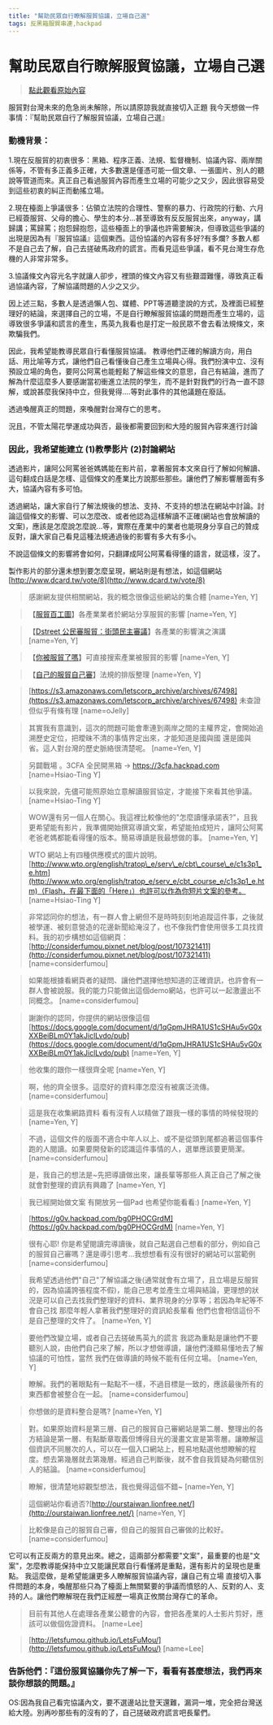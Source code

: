 ```yaml
---
title: "幫助民眾自行瞭解服貿協議，立場自己選"
tags: 反黑箱服貿串連,hackpad
---
```


# 幫助民眾自行瞭解服貿協議，立場自己選

> [點此觀看原始內容](https://g0v.hackpad.tw/FmpyjUANwvy)

服貿對台灣未來的危急尚未解除，所以請原諒我就直接切入正題
我今天想做一件事情：『幫助民眾自行了解服貿協議，立場自己選』



### 動機背景：


1.現在反服貿的初衷很多：黑箱、程序正義、法規、監督機制、協議內容、兩岸關係等，不管有多正義多正確，大多數還是僅憑可能一個文章、一張圖片、別人的聽說等管道而來。真正自己看過服貿內容而產生立場的可能少之又少，因此很容易受到這些初衷的糾正而動搖立場。

2.現在檯面上爭議很多：佔領立法院的合理性、警察的暴力、行政院的行動、六月已經簽服貿、父母的擔心、學生的本分...甚至導致有反反服貿出來，anyway，講歸講；罵歸罵；抱怨歸抱怨，這些檯面上的爭議也許需要解決，但導致這些爭議的出現是因為有『服貿協議』這個東西。這份協議的內容有多好?有多爛? 多數人都不是自己去了解，自己去搓破馬政府的謊言。而看見這些爭議，看不見台灣生存危機的人非常非常多。

3.協議條文內容光名字就讓人卻步，裡頭的條文內容又有些艱澀難懂，導致真正看過協議內容，了解協議問題的人少之又少。

因上述三點，多數人是透過懶人包、媒體、PPT等道聽塗說的方式，及裡面已經整理好的結論，來選擇自己的立場，不是自行瞭解服貿協議的問題而產生立場的，這導致很多爭議和謊言的產生，馬英九我看也是打定一般民眾不會去看法規條文，來欺騙我們。

因此，我希望能教導民眾自行看懂服貿協議。
教導他們正確的解讀方向，用白話、用比喻等方式，讓他們自己看懂後自己產生立場與心得。我們扮演中立、沒有預設立場的角色，要阿公阿罵也能輕鬆了解這些條文的意思，自己有結論，進而了解為什麼這麼多人要感謝當初衝進立法院的學生，而不是針對我們的行為一直不諒解，或說甚麼我保持中立，但我覺得....等對此事件的其他議題在廢話。

透過喚醒真正的問題，來喚醒對台灣存亡的思考。

況且，不管太陽花學運成功與否，最後都需要回到和大陸的服貿內容來進行討論


### 因此，我希望能建立 (1)教學影片 (2)討論網站


透過影片，讓阿公阿罵爸爸媽媽能在影片前，拿著服貿本文來自行了解如何解讀、這句翻成白話是怎樣、這個條文的產業比方說那些那些。讓他們了解影響層面有多大，協議內容有多可怕。

透過網站，讓大家自行了解法規後的想法、支持、不支持的想法在網站中討論。討論這個條文的影響、可以怎麼改、或者他認為這樣解讀不正確(網站也會放解讀的文案)，應該是怎麼說怎麼說...等，實際在產業中的業者也能現身分享自己的贊成反對，讓大家自己看見這種法規通過後的影響有多大有多小。

不說這個條文的影響將會如何，只翻譯成阿公阿罵看得懂的語言，就這樣，沒了。

製作影片的部分還未想到要怎麼呈現，網站則是有想法，如這個網站
[http://www.dcard.tw/vote/8](http://www.dcard.tw/vote/8)
> 感謝網友提供相關網站，我的概念很像這些網站的集合體
> [name=Yen, Y]

> 【[服貿百工圖](http://publicsta.logdown.com/archives)】各產業業者於網站分享服貿的影響
> [name=Yen, Y]

> 【[Dstreet 公民審服貿：街頭民主審議](https://sites.google.com/site/twdstreet/)】各產業的影響演之演講
> [name=Yen, Y]

> 【[你被服貿了嗎](http://tisa.g0v.tw/)】可直接搜索產業被服貿的影響
> [name=Yen, Y]

> 【[自己的服貿自](http://review.fumao.today/)[己審](http://review.fumao.today/)】法規的排版整理
> [name=Yen, Y]

> [https://s3.amazonaws.com/letscorp_archive/archives/67498](https://s3.amazonaws.com/letscorp_archive/archives/67498) 未查證 但似乎有條有理
> [name=oJelly]

> 其實我有意識到，這次的問題可能會牽連到兩岸之間的主權界定，會開始追溯歷史定位，把曖昧不清的事情界定出來，才能知道是國與國 還是國與省。這人對台灣的歷史脈絡很清楚呢。
> [name=Yen, Y]

> 另闢戰場 。3CFA 全民開黑箱 -> [https://3](https://3cfa.hackpad.com)[c](https://3cfa.hackpad.com)[f](https://3cfa.hackpad.com)[a](https://3cfa.hackpad.com)[.h](https://3cfa.hackpad.com)[a](https://3cfa.hackpad.com)[c](https://3cfa.hackpad.com)[k](https://3cfa.hackpad.com)[p](https://3cfa.hackpad.com)[a](https://3cfa.hackpad.com)[d](https://3cfa.hackpad.com)[.c](https://3cfa.hackpad.com)[o](https://3cfa.hackpad.com)[m](https://3cfa.hackpad.com)
> [name=Hsiao-Ting Y]

> 以我來說，先儘可能照原始立意解讀服貿協定，才能接下來看其他爭議。
> [name=Hsiao-Ting Y]

> WOW還有另一個人在關心。我這裡比較像他的"怎麼讀懂承諾表?"，且我更希望能有影片，我準備開始撰寫導讀文案，希望能拍成短片，讓阿公阿罵老爸老媽都能看得懂的版本。簡易導讀是我最想做的事。
> [name=Yen, Y]

> WTO 網站上有四種供應模式的圖片說明。[http://www.wto.org/english/tratop\_e/serv\_e/cbt\_course\_e/c1s3p1_e.htm](http://www.wto.org/english/tratop_e/serv_e/cbt_course_e/c1s3p1_e.htm)（Flash，在最下面的「Here」）也許可以作為你短片文案的參考。
> [name=Hsiao-Ting Y]

> 非常認同你的想法，有一群人會上網但不是時時刻刻地追蹤這件事，之後就被學運、被刻意營造的花邊新聞給淹沒了，也不像我們會使用很多工具找資料。我的初步構想如這個網頁：[http://considerfumou.pixnet.net/blog/post/107321411](http://considerfumou.pixnet.net/blog/post/107321411)
> [name=considerfumou]

> 如果能根據看網頁者的疑問、讓他們選擇他想知道的正確資訊，也許會有一群人會被說服。我的能力只能做出這個demo網站，也許可以一起激盪出不同概念。
> [name=considerfumou]

> 謝謝你的認同，你提供的網站很像這個[https://docs.google.com/document/d/1qGpmJHRA1US1cSHAu5vG0xXXBeiBLm0Y1akJiclLvdo/pub](https://docs.google.com/document/d/1qGpmJHRA1US1cSHAu5vG0xXXBeiBLm0Y1akJiclLvdo/pub)
> [name=Yen, Y]

> 他收集的跟你一樣很齊全呢
> [name=Yen, Y]

> 啊，他的齊全很多。這麼好的資料庫怎麼沒有被廣泛流傳。
> [name=considerfumou]

> 這是我在收集網路資料 看有沒有人以精做了跟我一樣的事情的時候發現的
> [name=Yen, Y]

> 不過，這個文件的版面不適合中年人以上、或不是從頭到尾都追著這個事件跑的人閱讀。如果要開發新的認識這件事情的人，選單應該要更簡潔。
> [name=considerfumou]

> 是，我自己的想法是~先把導讀做出來，讓長輩等那些人真正自己了解之後 就會對整理的資訊有興趣了
> [name=Yen, Y]

> 我已經開始做文案 有開放另一個Pad 也希望你能看看:)
> [name=Yen, Y]

> [https://g0v.hackpad.com/bg0PHOCGrdM](https://g0v.hackpad.com/bg0PHOCGrdM)
> [name=Yen, Y]

> 很有心耶! 你是希望閱讀完導讀後，就自己點選自己想看的部分，例如自己的服貿自己審嗎？還是導引思考...我想想看有沒有很好的網站可以當範例
> [name=considerfumou]

> 我希望透過他們"自己"了解協議之後(通常就會有立場了，且立場是反服貿的，因為協議誇張程度不假)，能自己思考並產生立場與結論，更理想的狀況是可以自己去找我們整理好的資料、業界現身的分享等；若因為年紀等不會自己找 那麼年輕人拿著我們整理好的資訊給長輩看 他們也會相信這份不是自己整理的文件了。
> [name=Yen, Y]

> 要他們改變立場，或者自己去搓破馬英九的謊言 我認為重點是讓他們不要聽別人說，由他們自己來了解，所以才想做導讀，讓他們淺顯易懂地去了解協議的可怕性，當然 我們在做導讀的時候不能有任何立場。
> [name=Yen, Y]

> 瞭解。我們的著眼點有一點點不一樣，不過目標是一致的，應該最後所有的東西都會被整合在一起。
> [name=considerfumou]

> 你想做的是資料整合是嗎?
> [name=Yen, Y]

> 對。如果原始資料是第三層、自己的服貿自己審網站是第二層、整理出的各方結論是第一層、有點斷章取義但博得目光的漫畫文宣是第零層。讓瞭解這個資訊不同層次的人，可以在一個入口網站上，輕易地點選他想瞭解的程度。想去第幾層就去第幾層。經過自己判斷後，就不會自我質疑為何聽信別人的結論。
> [name=considerfumou]

> 瞭解，很清楚地綜觀型想法，我也覺得這個不錯~
> [name=Yen, Y]

> 這個網站你看過否?[http://ourstaiwan.lionfree.net/](http://ourstaiwan.lionfree.net/)
> [name=Yen, Y]

> 比較像是自己的服貿自己審，但自己的服貿自己審做的比較好。
> [name=considerfumou]



它可以有正反兩方的意見出來。總之，這兩部分都需要"文案"，最重要的也是"文案"，怎麼教導能保持中立又能讓民眾自行看懂將是重點，還有影片的呈現也是重點。
我這麼做，是希望能讓更多人瞭解服貿協議內容，讓自己有立場 直接切入事件問題的本身，喚醒那些只為了檯面上無關緊要的爭議而憤怒的人、反對的人、支持的人。讓他們瞭解現在我們正經歷一場真正攸關台灣存亡的革命。

> 目前有其他人在處理各產業公聽會的內容，會把各產業的人士影片剪好，應該可以做個佐證資料。
> [name=Lee]

> [http://letsfumou.github.io/LetsFuMou/](http://letsfumou.github.io/LetsFuMou/)
> [name=Lee]


### 告訴他們：『這份服貿協議你先了解一下，看看有甚麼想法，我們再來談你想談的問題。』



OS:因為我自己看完協議內文，要不選邊站比登天還難，漏洞一堆，完全把台灣送給大陸。別再吵那些有的沒有的了，自己搓破政府謊言吧長輩們。




